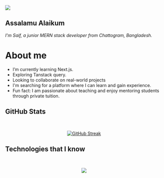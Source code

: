 <a>
<img src="https://ik.imagekit.io/euutmpkgk/Navy%20Blue%20Geometric%20Technology%20LinkedIn%20Banner.png?updatedAt=1751355336237" />
</a>

## Assalamu Alaikum
*I'm Saif, a junior MERN stack developer from  Chattogram, Bangladesh.*

# About me
- I’m currently learning Next.js.
- Exploring Tanstack query.
- Looking to collaborate on real-world projects
- I'm searching for a platform where I can learn and gain experience.
- Fun fact: I am passionate about teaching and enjoy mentoring students through private tuition.

## GitHub Stats
</br>
<p align='center'>
  <a href="https://git.io/streak-stats"><img src="https://streak-stats.demolab.com?user=meizan2142&theme=black-ice" alt="GitHub Streak" /></a>
</p>

## Technologies that I know
</br>
<p align="center">
  <a href="https://skillicons.dev">
    <img src="https://skillicons.dev/icons?i=html,css,tailwind,js,firebase,git,vercel,netlify,vite,mongodb,expressjs,react,nodejs" />
  </a>
